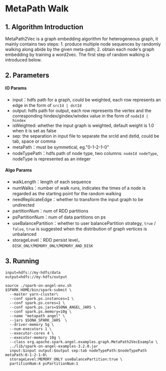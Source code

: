 # MetaPath Walk
## 1. Algorithm Introduction
MetaPath2Vec is a graph embedding algorithm for heterogeneous graph, it mainly contains two steps: 1. produce multiple node sequences by randomly walking along abide by the given meta-path; 2. obtain each node's graph embedding by training a word2vec. The first step of random walking is introduced below.

## 2. Parameters
#### IO Params

- input：hdfs path for a graph, could be weighted, each row represents an edge in the form of `srcId | dstId`
- output: hdfs path for output, each row represents the vertex and the corresponding hindex/gindex/windex value in the form of `nodeId | hindex`
- isWeighted: whether the input graph is weighted, default weight is 1.0 when it is set as false
- sep: the separation in input file to separate the srcId and dstId, could be tab, space or comma
- metaPath：must be symmetical, eg."0-1-2-1-0"
- nodeTypePath：hdfs path of node type, two columns: `nodeId nodeType`, nodeType is represented as an integer

#### Algo Params

- walkLength：length of each sequence
- numWalks：number of walk runs, indicates the times of a node is regarded as the starting point for the random walking
- needReplicateEdge：whether to transform the input graph to be undirected 
- partitionNum：num of RDD partitions
- psPartitionNum：num of data partitions on ps
- useBalancePartition：whether to user balancePartition strategy, `true` / `false`, `true` is suggested when the distribution of graph vertices is unbalanced
- storageLevel：RDD persist level，`DISK_ONLY`/`MEMORY_ONLY`/`MEMORY_AND_DISK`

## 3. Running

```
input=hdfs://my-hdfs/data
output=hdfs://my-hdfs/output

source ./spark-on-angel-env.sh
$SPARK_HOME/bin/spark-submit \
  --master yarn-cluster\
  --conf spark.ps.instances=1 \
  --conf spark.ps.cores=1 \
  --conf spark.ps.jars=$SONA_ANGEL_JARS \
  --conf spark.ps.memory=10g \
  --name "metapath angel" \
  --jars $SONA_SPARK_JARS  \
  --driver-memory 5g \
  --num-executors 1 \
  --executor-cores 4 \
  --executor-memory 10g \
  --class org.apache.spark.angel.examples.graph.MetaPath2VecExample \
  ../lib/spark-on-angel-examples-3.2.0.jar
  input:$input output:$output sep:tab nodeTypePath:$nodeTypePath metaPath:0-1-2-1-0\
  storageLevel:MEMORY_ONLY useBalancePartition:true \
  partitionNum:4 psPartitionNum:1
```
